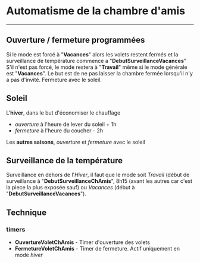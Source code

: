 # Automatisme de la chambre d'amis
-----

## Ouverture / fermeture programmées

Si le mode est forcé à "**Vacances**" alors les volets restent fermés et la surveillance de température commence a "**DebutSurveillanceVacances**"
S'il n'est pas forcé, le mode restera à "**Travail**" même si le mode générale est "**Vacances**". Le but est de ne pas laisser la chambre fermée lorsqu'il n'y a pas d'invité.
Fermeture avec le soleil.

## Soleil

L'**hiver**, dans le but d'économiser le chauffage
- *ouverture* à l'heure de lever du soleil + 1h 
- *fermeture* à l'heure du coucher - 2h

Les **autres saisons**, *ouverture* et *fermeture* avec le soleil

## Surveillance de la température

Surveillance en dehors de l'*Hiver*, il faut que le mode soit *Travail* (début de surveillance à "**DebutSurveillanceChAmis**", 8h15 (avant les autres car c'est la piece la plus exposée sauf) ou *Vacances* (début à "**DebutSurveillanceVacances**").	

## Technique

### timers
- **OuvertureVoletChAmis** - Timer d'ouverture des volets
- **FermetureVoletChAmis** - Timer de fermeture. Actif uniquement en mode *hiver*

